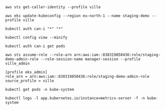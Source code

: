 
```shell
aws sts get-caller-identity --profile ville
```

```shell
aws eks update-kubeconfig --region eu-north-1 --name staging-demo --profile ville
```

```shell
kubectl auth can-i "*" "*"
```

```shell
kubectl config view --minify
```

```shell
kubectl auth can-i get pods
```

```shell
aws sts assume-role --role-arn arn:aws:iam::838319850436:role/staging-demo-admin-role --role-session-name manager-session --profile ville_admin
```

```
[profile eks_admin]
role_arn = arn:aws:iam::838319850436:role/staging-demo-admin-role 
source_profile = ville
```

```shell
kubectl get pods -n kube-system
```

```shell
kubectl logs -l app.kubernetes.io/instance=metrics-server -f -n kube-system
```